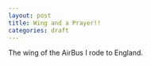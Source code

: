```yaml
---
layout: post
title: Wing and a Prayer!!
categories: draft
---
```

The wing of the AirBus I rode to England.
